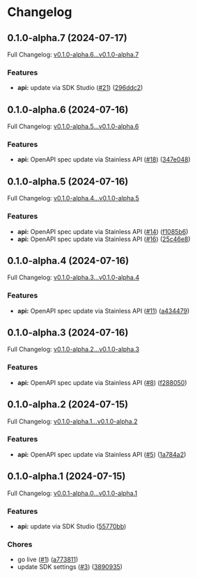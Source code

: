 # Changelog

## 0.1.0-alpha.7 (2024-07-17)

Full Changelog: [v0.1.0-alpha.6...v0.1.0-alpha.7](https://github.com/ImpromptAI/openplugin-python-sdk/compare/v0.1.0-alpha.6...v0.1.0-alpha.7)

### Features

* **api:** update via SDK Studio ([#21](https://github.com/ImpromptAI/openplugin-python-sdk/issues/21)) ([296ddc2](https://github.com/ImpromptAI/openplugin-python-sdk/commit/296ddc200a0e8f751ea1ed9a73226561bc011d16))

## 0.1.0-alpha.6 (2024-07-16)

Full Changelog: [v0.1.0-alpha.5...v0.1.0-alpha.6](https://github.com/ImpromptAI/openplugin-python-sdk/compare/v0.1.0-alpha.5...v0.1.0-alpha.6)

### Features

* **api:** OpenAPI spec update via Stainless API ([#18](https://github.com/ImpromptAI/openplugin-python-sdk/issues/18)) ([347e048](https://github.com/ImpromptAI/openplugin-python-sdk/commit/347e048e05b5a2be3ecebf395450a0bf2c08be15))

## 0.1.0-alpha.5 (2024-07-16)

Full Changelog: [v0.1.0-alpha.4...v0.1.0-alpha.5](https://github.com/ImpromptAI/openplugin-python-sdk/compare/v0.1.0-alpha.4...v0.1.0-alpha.5)

### Features

* **api:** OpenAPI spec update via Stainless API ([#14](https://github.com/ImpromptAI/openplugin-python-sdk/issues/14)) ([f1085b6](https://github.com/ImpromptAI/openplugin-python-sdk/commit/f1085b6db3a4cbd023a99c4904390d029fb75242))
* **api:** OpenAPI spec update via Stainless API ([#16](https://github.com/ImpromptAI/openplugin-python-sdk/issues/16)) ([25c46e8](https://github.com/ImpromptAI/openplugin-python-sdk/commit/25c46e8c76a4d0cf8a1dc791906f07f1a96720a2))

## 0.1.0-alpha.4 (2024-07-16)

Full Changelog: [v0.1.0-alpha.3...v0.1.0-alpha.4](https://github.com/ImpromptAI/openplugin-python-sdk/compare/v0.1.0-alpha.3...v0.1.0-alpha.4)

### Features

* **api:** OpenAPI spec update via Stainless API ([#11](https://github.com/ImpromptAI/openplugin-python-sdk/issues/11)) ([a434479](https://github.com/ImpromptAI/openplugin-python-sdk/commit/a434479eb12bb440244cef75b0c79cc302d163e8))

## 0.1.0-alpha.3 (2024-07-16)

Full Changelog: [v0.1.0-alpha.2...v0.1.0-alpha.3](https://github.com/ImpromptAI/openplugin-python-sdk/compare/v0.1.0-alpha.2...v0.1.0-alpha.3)

### Features

* **api:** OpenAPI spec update via Stainless API ([#8](https://github.com/ImpromptAI/openplugin-python-sdk/issues/8)) ([f288050](https://github.com/ImpromptAI/openplugin-python-sdk/commit/f288050868cda412e14eae7d58ad831a45e9f386))

## 0.1.0-alpha.2 (2024-07-15)

Full Changelog: [v0.1.0-alpha.1...v0.1.0-alpha.2](https://github.com/ImpromptAI/openplugin-python-sdk/compare/v0.1.0-alpha.1...v0.1.0-alpha.2)

### Features

* **api:** OpenAPI spec update via Stainless API ([#5](https://github.com/ImpromptAI/openplugin-python-sdk/issues/5)) ([1a784a2](https://github.com/ImpromptAI/openplugin-python-sdk/commit/1a784a237be183c0d4122dff1a0b975b275c2eb7))

## 0.1.0-alpha.1 (2024-07-15)

Full Changelog: [v0.0.1-alpha.0...v0.1.0-alpha.1](https://github.com/ImpromptAI/openplugin-python-sdk/compare/v0.0.1-alpha.0...v0.1.0-alpha.1)

### Features

* **api:** update via SDK Studio ([55770bb](https://github.com/ImpromptAI/openplugin-python-sdk/commit/55770bb007724e310de23bd96b24d4761f0f1583))


### Chores

* go live ([#1](https://github.com/ImpromptAI/openplugin-python-sdk/issues/1)) ([a773811](https://github.com/ImpromptAI/openplugin-python-sdk/commit/a7738118718f0b24edb4896e45d80437d9793d52))
* update SDK settings ([#3](https://github.com/ImpromptAI/openplugin-python-sdk/issues/3)) ([3890935](https://github.com/ImpromptAI/openplugin-python-sdk/commit/3890935e87c212ba4fe912499c28c95cb506486d))
